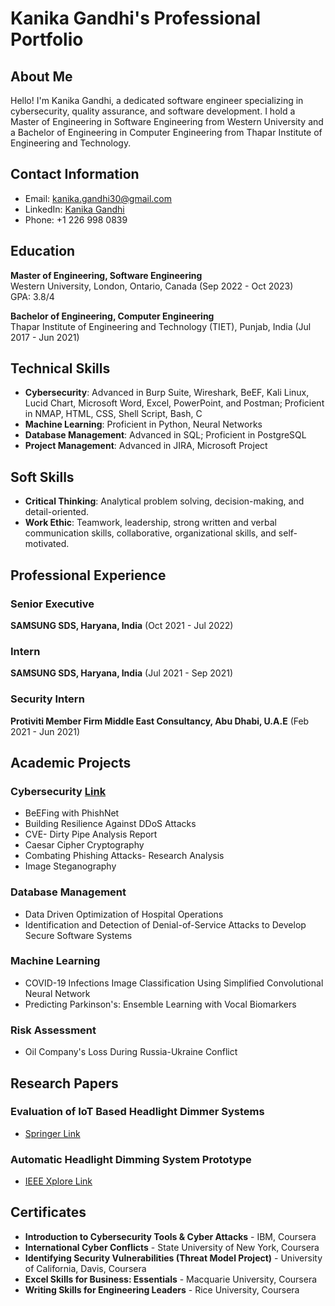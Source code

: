 
# Kanika Gandhi's Professional Portfolio

## About Me
Hello! I'm Kanika Gandhi, a dedicated software engineer specializing in cybersecurity, quality assurance, and software development. I hold a Master of Engineering in Software Engineering from Western University and a Bachelor of Engineering in Computer Engineering from Thapar Institute of Engineering and Technology.

## Contact Information
- Email: [kanika.gandhi30@gmail.com](mailto:kanika.gandhi30@gmail.com)
- LinkedIn: [Kanika Gandhi](https://www.linkedin.com/in/kanika-gandhi-82669a1b4)
- Phone: +1 226 998 0839

## Education
**Master of Engineering, Software Engineering**  
Western University, London, Ontario, Canada (Sep 2022 - Oct 2023)  
GPA: 3.8/4

**Bachelor of Engineering, Computer Engineering**  
Thapar Institute of Engineering and Technology (TIET), Punjab, India (Jul 2017 - Jun 2021)

## Technical Skills
- **Cybersecurity**: Advanced in Burp Suite, Wireshark, BeEF, Kali Linux, Lucid Chart, Microsoft Word, Excel, PowerPoint, and Postman; Proficient in NMAP, HTML, CSS, Shell Script, Bash, C
- **Machine Learning**: Proficient in Python, Neural Networks
- **Database Management**: Advanced in SQL; Proficient in PostgreSQL
- **Project Management**: Advanced in JIRA, Microsoft Project

## Soft Skills
- **Critical Thinking**: Analytical problem solving, decision-making, and detail-oriented.
- **Work Ethic**: Teamwork, leadership, strong written and verbal communication skills, collaborative, organizational skills, and self-motivated.

## Professional Experience
### Senior Executive 
**SAMSUNG SDS, Haryana, India** (Oct 2021 - Jul 2022)

### Intern
**SAMSUNG SDS, Haryana, India** (Jul 2021 - Sep 2021)

### Security Intern
**Protiviti Member Firm Middle East Consultancy, Abu Dhabi, U.A.E** (Feb 2021 - Jun 2021)

## Academic Projects

### Cybersecurity [Link](https://github.com/KanikaGandhii/PROJECTS/tree/main/Cyber%20Security)
- BeEFing with PhishNet
- Building Resilience Against DDoS Attacks
- CVE- Dirty Pipe Analysis Report
- Caesar Cipher Cryptography
- Combating Phishing Attacks- Research Analysis
- Image Steganography

### Database Management
- Data Driven Optimization of Hospital Operations
- Identification and Detection of Denial-of-Service Attacks to Develop Secure Software Systems

### Machine Learning
- COVID-19 Infections Image Classification Using Simplified Convolutional Neural Network
- Predicting Parkinson's: Ensemble Learning with Vocal Biomarkers

### Risk Assessment
- Oil Company's Loss During Russia-Ukraine Conflict

## Research Papers
### Evaluation of IoT Based Headlight Dimmer Systems
- [Springer Link](https://link.springer.com/chapter/10.1007/978-981-16-2164-2_4)

### Automatic Headlight Dimming System Prototype
- [IEEE Xplore Link](https://ieeexplore.ieee.org/abstract/document/9459271/citations?tabFilter=papers#citations)

## Certificates
- **Introduction to Cybersecurity Tools & Cyber Attacks** - IBM, Coursera
- **International Cyber Conflicts** - State University of New York, Coursera
- **Identifying Security Vulnerabilities (Threat Model Project)** - University of California, Davis, Coursera
- **Excel Skills for Business: Essentials** - Macquarie University, Coursera
- **Writing Skills for Engineering Leaders** - Rice University, Coursera
